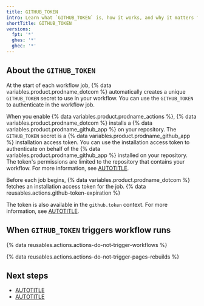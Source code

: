 ```yaml
---
title: GITHUB_TOKEN
intro: Learn what `GITHUB_TOKEN` is, how it works, and why it matters for secure automation in {% data variables.product.prodname_actions %} workflows.
shortTitle: GITHUB_TOKEN
versions:
  fpt: '*'
  ghes: '*'
  ghec: '*'
---
```


## About the `GITHUB_TOKEN`

At the start of each workflow job, {% data variables.product.prodname_dotcom %} automatically creates a unique `GITHUB_TOKEN` secret to use in your workflow. You can use the `GITHUB_TOKEN` to authenticate in the workflow job.

When you enable {% data variables.product.prodname_actions %}, {% data variables.product.prodname_dotcom %} installs a {% data variables.product.prodname_github_app %} on your repository. The `GITHUB_TOKEN` secret is a {% data variables.product.prodname_github_app %} installation access token. You can use the installation access token to authenticate on behalf of the {% data variables.product.prodname_github_app %} installed on your repository. The token's permissions are limited to the repository that contains your workflow. For more information, see [AUTOTITLE](/actions/reference/github_token-reference#permissions-for-the-github_token).

Before each job begins, {% data variables.product.prodname_dotcom %} fetches an installation access token for the job. {% data reusables.actions.github-token-expiration %}

The token is also available in the `github.token` context. For more information, see [AUTOTITLE](/actions/learn-github-actions/contexts#github-context).

## When `GITHUB_TOKEN` triggers workflow runs

{% data reusables.actions.actions-do-not-trigger-workflows %}

{% data reusables.actions.actions-do-not-trigger-pages-rebuilds %}

## Next steps

* [AUTOTITLE](/actions/how-tos/security-for-github-actions/security-guides/use-github_token-in-workflows)
* [AUTOTITLE](/actions/reference/github_token-reference)

